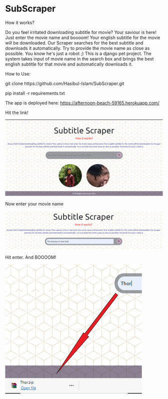 # SubScraper

How it works?

Do you feel irritated downloading subtitle for movie? Your saviour is here! Just enter the movie name and boooom! Your english subtitle for the movie will be downloaded. Our Scraper searches for the best subtitle and downloads it automatically. Try to provide the movie name as close as possible. You know he's just a robot ;)
This is a django pet project. The system takes input of movie name in the search box and brings the best english subtitle for that movie and automatically downloads it.

How to Use:

<p>git clone https://github.com/Hasibul-Islam/SubScraper.git</p>

<p>pip install -r requirements.txt</p>

The app is deployed here:  https://afternoon-beach-59165.herokuapp.com/

Hit the link!


![alt text](https://github.com/Hasibul-Islam/SubScraper/blob/main/static_in_env/Scrap/img/screenshot1.PNG?raw=true)

Now enter your movie name

![alt text](https://github.com/Hasibul-Islam/SubScraper/blob/main/static_in_env/Scrap/img/screenshot2.PNG?raw=true)


Hit enter. And BOOOOM!


![alt text](https://github.com/Hasibul-Islam/SubScraper/blob/main/static_in_env/Scrap/img/screenshot3.PNG?raw=true)


